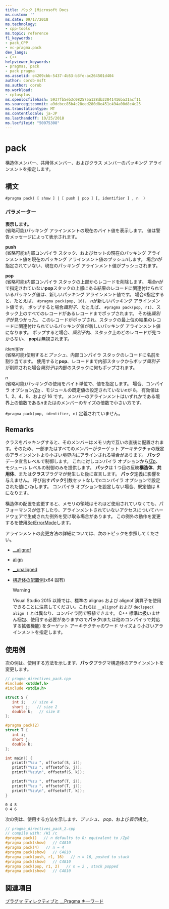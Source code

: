 ```yaml
---
title: パック |Microsoft Docs
ms.custom: ''
ms.date: 09/17/2018
ms.technology:
- cpp-tools
ms.topic: reference
f1_keywords:
- pack_CPP
- vc-pragma.pack
dev_langs:
- C++
helpviewer_keywords:
- pragmas, pack
- pack pragma
ms.assetid: e4209cbb-5437-4b53-b3fe-ac264501d404
author: corob-msft
ms.author: corob
ms.workload:
- cplusplus
ms.openlocfilehash: 5937fb5eb3c082575a128db32841416ba31acf11
ms.sourcegitcommit: a9dcbcc85b4c28eed280d8e451c494a00d8c4c25
ms.translationtype: MT
ms.contentlocale: ja-JP
ms.lasthandoff: 10/25/2018
ms.locfileid: "50075308"
---
```

# <a name="pack"></a>pack
構造体メンバー、共用体メンバー、およびクラス メンバーのパッキング アラインメントを指定します。

## <a name="syntax"></a>構文

```
#pragma pack( [ show ] | [ push | pop ] [, identifier ] , n  )
```

### <a name="parameters"></a>パラメーター

**表示します。**<br/>
(省略可能)パッキング アラインメントの現在のバイト値を表示します。 値は警告メッセージによって表示されます。

**push**<br/>
(省略可能)内部コンパイラ スタック、およびセットの現在のパッキング アラインメント値を現在のパッキング アラインメント値のプッシュ*n*します。 場合*n*が指定されていない、現在のパッキング アラインメント値がプッシュされます。

**pop**<br/>
(省略可能)内部コンパイラ スタックの上部からレコードを削除します。 場合*n*がで指定されていない**pop**スタックの上部にある結果のレコードに関連付けられているパッキング値は、新しいパッキング アラインメント値です。 場合*n*指定すると、たとえば、 `#pragma pack(pop, 16)`、 *n*が新しいパッキング アラインメント値です。 ポップすると場合*識別子*、たとえば、 `#pragma pack(pop, r1)`、スタック上のすべてのレコードがあるレコードまでポップされます。 その後*識別子*が見つかった。 このレコードがポップされ、スタックの最上位の結果のレコードに関連付けられているパッキング値が新しいパッキング アラインメント値になります。 ポップすると場合、*識別子*内、スタック上のどのレコードが見つからない、 **pop**は無視されます。

*identifier*<br/>
(省略可能)使用すると*プッシュ*、内部コンパイラ スタックのレコードに名前を割り当てます。 使用すると**pop**、レコードまで内部スタックからポップ*識別子*が削除された場合*識別子*は内部のスタックに何もポップされます。

*n*<br/>
(省略可能)パッキングの使用をバイト単位で、値を指定します。 場合、コンパイラ オプション[/Zp](../build/reference/zp-struct-member-alignment.md) 、モジュールの既定値の設定されていない*n*が 8。 有効値は 1、2、4、8、および 16 です。 メンバーのアラインメントはいずれかである境界上の倍数である*n*またはのメンバーのサイズの倍数で小さい方です。

`#pragma pack(pop, identifier, n)` 定義されていません。

## <a name="remarks"></a>Remarks

クラスをパッキングすると、そのメンバーはメモリ内で互いの直後に配置されます。そのため、一部またはすべてのメンバーがターゲット アーキテクチャの既定のアラインメントより小さい境界内にアラインされる場合があります。 **パック**データ宣言レベルで制御します。 これに対しコンパイラ オプションから[/Zp](../build/reference/zp-struct-member-alignment.md)、モジュール レベルの制御のみを提供します。 **パック**は 1 つ目の反映**構造体**、**共用体**、または**クラス**プラグマが発生した後に宣言します。 **パック**定義に影響を与えません。 呼び出す**パック**引数セットなしで*n*コンパイラ オプションで設定された値に`/Zp`します。 コンパイラ オプションを設定しない場合、既定値は 8 になります。

構造体の配置を変更すると、メモリの領域はそれほど使用されていなくても、パフォーマンスが低下したり、アラインメントされていないアクセスについてハードウェアで生成された例外を受け取る場合があります。  この例外の動作を変更するを使用[SetErrorMode](https://msdn.microsoft.com/library/windows/desktop/ms680621)します。

アラインメントの変更方法の詳細については、次のトピックを参照してください。

- [__alignof](../cpp/alignof-operator.md)

- [align](../cpp/align-cpp.md)

- [__unaligned](../cpp/unaligned.md)

- [構造体の配置例](../build/examples-of-structure-alignment.md)(x64 固有)

   > [!WARNING]
   > Visual Studio 2015 以降では、標準の alignas および alignof 演算子を使用できることに注意してください。これらは `__alignof` および `declspec( align )` とは異なり、コンパイラ間で移植できます。 C++ 標準は扱いません梱包、使用する必要がありますので**パック**(または他のコンパイラで対応する拡張機能) をターゲット アーキテクチャのワード サイズより小さいアラインメントを指定します。

## <a name="examples"></a>使用例

次の例は、使用する方法を示します、**パック**プラグマ構造体のアラインメントを変更します。

```cpp
// pragma_directives_pack.cpp
#include <stddef.h>
#include <stdio.h>

struct S {
   int i;   // size 4
   short j;   // size 2
   double k;   // size 8
};

#pragma pack(2)
struct T {
   int i;
   short j;
   double k;
};

int main() {
   printf("%zu ", offsetof(S, i));
   printf("%zu ", offsetof(S, j));
   printf("%zu\n", offsetof(S, k));

   printf("%zu ", offsetof(T, i));
   printf("%zu ", offsetof(T, j));
   printf("%zu\n", offsetof(T, k));
}
```

```Output
0 4 8
0 4 6
```

次の例は、使用する方法を示します、*プッシュ*、 *pop*、および*表示*構文。

```cpp
// pragma_directives_pack_2.cpp
// compile with: /W1 /c
#pragma pack()   // n defaults to 8; equivalent to /Zp8
#pragma pack(show)   // C4810
#pragma pack(4)   // n = 4
#pragma pack(show)   // C4810
#pragma pack(push, r1, 16)   // n = 16, pushed to stack
#pragma pack(show)   // C4810
#pragma pack(pop, r1, 2)   // n = 2 , stack popped
#pragma pack(show)   // C4810
```

## <a name="see-also"></a>関連項目

[プラグマ ディレクティブと __Pragma キーワード](../preprocessor/pragma-directives-and-the-pragma-keyword.md)